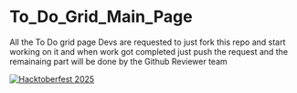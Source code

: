 # To_Do_Grid_Main_Page
All the To Do grid page Devs are requested to just fork this repo and start working on it and when work got completed just push the request and the remainaing part will be done by the Github Reviewer team

[![Hacktoberfest 2025](https://img.shields.io/badge/Hacktoberfest-2025-blueviolet)](https://hacktoberfest.com/)
